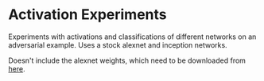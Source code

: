 Activation Experiments
======================

Experiments with activations and classifications of different networks on an
adversarial example. Uses a stock alexnet and inception networks. 

Doesn't include the alexnet weights, which need to be downloaded from [here].

[here]: http://www.cs.toronto.edu/~guerzhoy/tf_alexnet/bvlc_alexnet.npy
